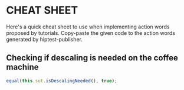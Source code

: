 # CHEAT SHEET

Here's a quick cheat sheet to use when implementing action words proposed by tutorials.
Copy-paste the given code to the action words generated by hiptest-publisher.

## Checking if descaling is needed on the coffee machine

```javascript
equal(this.sut.isDescalingNeeded(), true);
```
